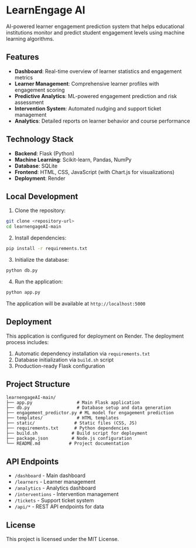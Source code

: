 # LearnEngage AI

AI-powered learner engagement prediction system that helps educational institutions monitor and predict student engagement levels using machine learning algorithms.

## Features

- **Dashboard**: Real-time overview of learner statistics and engagement metrics
- **Learner Management**: Comprehensive learner profiles with engagement scoring
- **Predictive Analytics**: ML-powered engagement prediction and risk assessment
- **Intervention System**: Automated nudging and support ticket management
- **Analytics**: Detailed reports on learner behavior and course performance

## Technology Stack

- **Backend**: Flask (Python)
- **Machine Learning**: Scikit-learn, Pandas, NumPy
- **Database**: SQLite
- **Frontend**: HTML, CSS, JavaScript (with Chart.js for visualizations)
- **Deployment**: Render

## Local Development

1. Clone the repository:
```bash
git clone <repository-url>
cd learnengageAI-main
```

2. Install dependencies:
```bash
pip install -r requirements.txt
```

3. Initialize the database:
```bash
python db.py
```

4. Run the application:
```bash
python app.py
```

The application will be available at `http://localhost:5000`

## Deployment

This application is configured for deployment on Render. The deployment process includes:

1. Automatic dependency installation via `requirements.txt`
2. Database initialization via `build.sh` script
3. Production-ready Flask configuration

## Project Structure

```
learnengageAI-main/
├── app.py                 # Main Flask application
├── db.py                  # Database setup and data generation
├── engagement_predictor.py # ML model for engagement prediction
├── templates/             # HTML templates
├── static/               # Static files (CSS, JS)
├── requirements.txt      # Python dependencies
├── build.sh             # Build script for deployment
├── package.json         # Node.js configuration
└── README.md           # Project documentation
```

## API Endpoints

- `/dashboard` - Main dashboard
- `/learners` - Learner management
- `/analytics` - Analytics dashboard
- `/interventions` - Intervention management
- `/tickets` - Support ticket system
- `/api/*` - REST API endpoints for data

## License

This project is licensed under the MIT License.